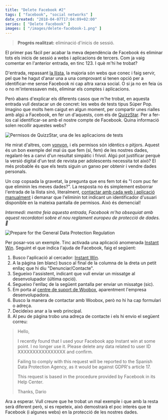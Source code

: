 ```yaml
---
title: "Delete Facebook #2"
tags: [ "facebook", "social networks" ]
date_created: "2018-04-07T17:04:09+02:00"
series: [ "Delete Facebook" ]
images: [ "/images/delete-facebook-1.png" ]
---
```

> **Progrés realitzat:** eliminació d'inicis de sessió.

El primer pas fàcil per acabar la meva dependència de Facebook és eliminar tots els inicis de sessió a webs i aplicacions de tercers. Com ja vaig comentar en l'anterior entrada, en tinc 123. I què m'hi he trobat?

D'entrada, repassant [la llista](https://www.facebook.com/settings?tab=applications), la majoria són webs que conec i faig servir, pel que he hagut d'anar una a una comprovant si tenen opció per a identificar-me sense Facebook ni cap altra xarxa social. O si ja no en feia ús o no m'interessaven més, eliminar els comptes i aplicacions.

Però abans d'explicar els diferents casos que m'he trobat, en aquesta entrada vull destacar un de concret: les webs de tests tipus Súper Pop. Imagino que molts hem caigut en algun moment, per compartir unes rialles amb algú a Facebook, en fer un d'aquests, com els de [QuizzStar](http://es.quizzstar.com/). Per a fer-los cal identificar-se amb el nostre compte de Facebook. Quina informació solen recollir aquestes webs?

![Permisos de QuizzStar, una de les aplicacions de tests](/images/quizzstar_permissions.png)

He mirat d'altres, com [vonvon](https://es.vonvon.me/), i els permisos són idèntics o pitjors. Aquest és un bon exemple del mal ús que fem (sí, fem) de les nostres dades, regalant-les a canvi d'un resultat simpàtic i frívol. Algú pot justificar perquè la versió digital d'un test de revista per adolescents necessita tot això? El més probable és que els tests siguin un ganxo per obtenir i vendre dades personals.

Un cop copsada la gravetat, la pregunta que ens fem tot és "I com puc fer que eliminin les meves dades?". La resposta no és simplement esborrar l'entrada de la llista sinó, literalment, [contactar amb cada web i aplicació manualment](https://www.facebook.com/help/149151751822041) i demanar que l'eliminin tot indicant un identificador d'usuari disponible en la mateixa pantalla de permisos. Això és demencial!

*Intermedi: mentre feia aquesta entrada, Facebook m'ha obsequiat amb aquest recordatori sobre el nou reglament europeu de protecció de dades. :facepalm:*

![Prepare for the General Data Protection Regulation](/images/facebook_gdpr.png)

Per posar-vos un exemple. Tinc activada una aplicació anomenada [Instant Win](https://apps.facebook.com/instantlywin/?ref=br_rs). Seguint el que indica l'ajuda de Facebook, faig el següent:

1. Busco l'aplicació al cercador: [Instant Win](http://apps.facebook.com/instantlywin/?ref=br_rs).
2. A la pàgina (en blanc) busco al final de la columna de la dreta un petit enllaç que hi diu "Denunciar/Contacte".
3. Segueixo l'assistent, indicant que vull enviar un missatge al desenvolupador (última opció).
4. Segueixo l'enllaç de la següent pantalla per enviar un missatge (sic).
5. Em porta al [centre de suport de Woobox](http://help.woobox.com/), aparentment l'empresa desenvolupadora.
6. Busco la manera de contactar amb Woobox, però no hi ha cap formulari o adreça.
7. Decideixo anar a la web principal.
8. Al peu de pàgina trobo una adreça de contacte i els hi envio el següent correu:

> Hello,
>
> I recently found that I used your Facebook app Instant win at some point. I no longer use it. Please delete any data related to user ID XXXXXXXXXXXXXXXX and confirm.
>
> Failing to comply with this request will be reported to the Spanish Data Protection Agency, as it would be against GDPR's article 17.
>
> This request is based in the procedure provided by Facebook in its Help Center.
>
> Thanks,
> Dario

Ara a esperar. Vull creure que he trobat un mal exemple i que amb la resta serà diferent però, si es repeteix, això demostrarà el poc interès que té Facebook (i algunes webs) en la protecció de les nostres dades.
